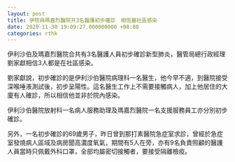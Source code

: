 ```yaml
---
layout: post
title: 伊院與瑪嘉烈醫院共3名醫護初步確診　相信屬社區感染
date: 2020-11-30 19:09:27.000000000 +08:00
categories: rthk
---
```


伊利沙伯及瑪嘉烈醫院合共有3名醫護人員初步確診新型肺炎，醫管局總行政經理劉家獻相信3人都是在社區感染。

劉家獻說，初步確診的是伊利沙伯醫院病理科一名醫生，他今早不適，到醫院接受深喉唾液測試後，初步呈陽性。這名醫生工作上不需要接觸病人，加上他居住的大廈有人確診，所以相信他並非於院內感染。

伊利沙伯醫院放射科一名病人服務助理及瑪嘉烈醫院一名支援服務員工亦分別初步確診。

另外，一名初步確診的69歲男子，昨日曾到那打素醫院急症室求診，曾經於急症室發燒病人區域及病房聞高濃度氧氣，期間有5人在旁，亦有9名負責照顧的醫護人員當時只佩戴外科口罩，全部均屬密切接觸者，要接受隔離檢疫。
